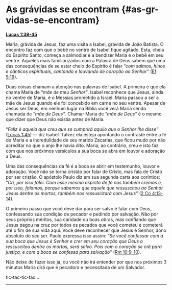 # As grávidas se encontram {#as-gr-vidas-se-encontram}

[**Lucas 1:39-45**](http://bibliaonline.com.br/acf/lc/1/39-45)

Maria, grávida de Jesus, faz uma visita a Isabel, grávida de João Batista. O encontro faz com que o bebê no ventre de Isabel fique agitado. Esta, cheia do Espírito Santo, começa a salmodiar e a bendizer Maria e o bebê em seu ventre. Aqueles mais familiarizados com a Palavra de Deus sabem que uma das consequências de se estar cheio do Espírito é falar “_com salmos, hinos e cânticos espirituais, cantando e louvando de coração ao Senhor”_ ([Ef 5:19](http://bibliaonline.com.br/acf/ef/5/19)).

Duas coisas chamam a atenção nas palavras de Isabel. A primeira é que ela chama Maria de “_mãe de meu Senhor”_. Isabel reconhece que Jesus, ainda no ventre de Maria, é o Messias prometido a Israel. Maria passou a ser a mãe de Jesus quando ele foi concebido em carne no seu ventre. Apesar de Jesus ser Deus, em nenhum lugar na Bíblia você verá Maria sendo chamada de “_mãe de Deus”_. Chamar Maria de “_mãe de Deus”_ é o mesmo que dizer que Deus não existia antes de Maria.

“_Feliz é aquela que creu que se cumprirá aquilo que o Senhor lhe disse”_ ([Lucas 1:45](http://bibliaonline.com.br/acf/lc/1/45)) — diz Isabel. Talvez ela esteja apontando o contraste entre a fé de Maria e a incredulidade de seu marido Zacarias, que ficou mudo por não acreditar no que o anjo lhe havia dito. Maria, ao contrário, creu e isto faz com que nos próximos versículos a sua boca se abra em louvor e adoração a Deus.

Uma das consequências da fé é a boca se abrir em testemunho, louvor e adoração. Você não se torna cristão por falar de Cristo, mas fala de Cristo por ser cristão. O apóstolo Paulo diz em sua segunda carta aos coríntios: “_Cri, por isso falei. Com esse mesmo espírito de fé nós também cremos e, por isso, falamos, porque sabemos que aquele que ressuscitou ao Senhor Jesus dentre os mortos, também nos ressuscitará com Jesus”_ ([2 Co 4:13-14](http://bibliaonline.com.br/acf/2co/4/13-14)).

O primeiro passo que você deve dar para ser salvo é falar com Deus, confessando sua condição de pecador e pedindo por salvação. Não por seus próprios méritos, sua caridade ou boas obras, mas confiando que Jesus pagou na cruz por todos os pecados que você cometeu e cometerá até o fim de sua vida aqui. Você deve reconhecer que Jesus é Senhor, dono absoluto do seu ser. Paulo expressa isso assim: “_Se você confessar com a sua boca que Jesus é Senhor e crer em seu coração que Deus o ressuscitou dentre os mortos, será salvo. Pois com o coração se crê para justiça, e com a boca se confessa para salvação”_ ([Rm 10:9-10](http://bibliaonline.com.br/acf/rm/10/9-10)).

Não deixe de fazer isso já, ou você não irá entender por que nos próximos 3 minutos Maria dirá que é pecadora e necessitada de um Salvador.

tic-tac-tic-tac...

*****